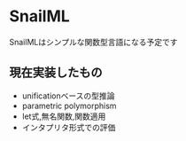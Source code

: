 # SnailML

SnailMLはシンプルな関数型言語になる予定です

## 現在実装したもの

- unificationベースの型推論
- parametric polymorphism
- let式,無名関数,関数適用
- インタプリタ形式での評価